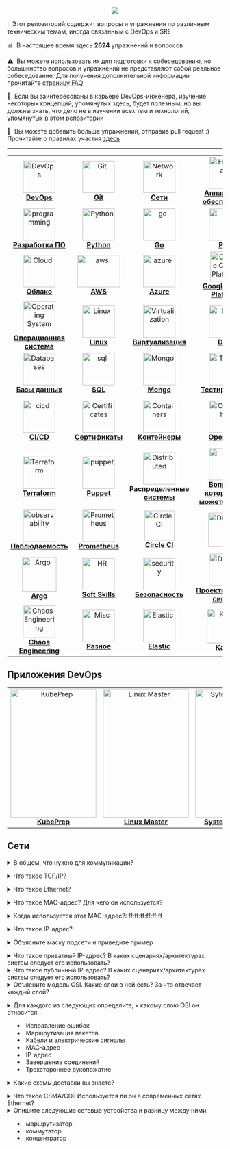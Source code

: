 <p align="center"><img src="images/devops_exercises.png"/></p>

:information_source: &nbsp;Этот репозиторий содержит вопросы и упражнения по различным техническим темам, иногда связанным с DevOps и SRE

:bar_chart: &nbsp;В настоящее время здесь **2624** упражнений и вопросов

:warning: &nbsp;Вы можете использовать их для подготовки к собеседованию, но большинство вопросов и упражнений не представляют собой реальное собеседование. Для получения дополнительной информации прочитайте [страницу FAQ](faq.md)

:stop_sign: &nbsp;Если вы заинтересованы в карьере DevOps-инженера, изучение некоторых концепций, упомянутых здесь, будет полезным, но вы должны знать, что дело не в изучении всех тем и технологий, упомянутых в этом репозитории

:pencil: &nbsp;Вы можете добавить больше упражнений, отправив pull request :) Прочитайте о правилах участия [здесь](CONTRIBUTING.md)

****

<!-- ALL-TOPICS-LIST:START -->
<!-- prettier-ignore-start -->
<!-- markdownlint-disable -->
<center>
<table>
  <tr>
    <td align="center"><a href="topics/devops/README.md"><img src="images/devops.png" width="75px;" height="75px;" alt="DevOps" /><br /><b>DevOps</b></a></td>
    <td align="center"><a href="topics/git/README.md"><img src="images/git.png" width="75px;" height="75px;" alt="Git"/><br /><b>Git</b></a></td>
    <td align="center"><a href="#network"><img src="images/network.png" width="75px;" height="75px;" alt="Network"/><br /><b>Сети</b></a></td>
    <td align="center"><a href="#hardware"><img src="images/hardware.png" width="75px;" height="75px;" alt="Hardware"/><br /><b>Аппаратное обеспечение</b></a></td>
    <td align="center"><a href="topics/kubernetes/README.md"><img src="images/kubernetes.png" width="75px;" height="75px;" alt="kubernetes"/><br /><b>Kubernetes</b></a></td>
  </tr>

  <tr>
    <td align="center"><a href="topics/software_development/README.md"><img src="images/programming.png" width="75px;" height="75px;" alt="programming"/><br /><b>Разработка ПО</b></a></td>
    <td align="center"><a href="https://github.com/bregman-arie/python-exercises"><img src="images/python.png" width="75px;" height="75px;" alt="Python"/><br /><b>Python</b></a></td>
    <td align="center"><a href="https://github.com/bregman-arie/go-exercises"><img src="images/Go.png" width="75px;" height="75px;" alt="go"/><br /><b>Go</b></a></td>
    <td align="center"><a href="topics/perl/README.md"><img src="images/perl.png" width="75px;" height="75px;" alt="perl"/><br /><b>Perl</b></a></td>
    <td align="center"><a href="#regex"><img src="images/regex.png" width="75px;" height="75px;" alt="RegEx"/><br /><b>RegEx</b></a></td>
  </tr>

  <tr>
      <td align="center"><a href="topics/cloud/README.md"><img src="images/cloud.png" width="75px;" height="75px;" alt="Cloud"/><br /><b>Облако</b></a></td>
      <td align="center"><a href="topics/aws/README.md"><img src="images/aws.png" width="100px;" height="75px;" alt="aws"/><br /><b>AWS</b></a></td>
      <td align="center"><a href="topics/azure/README.md"><img src="images/azure.png" width="75px;" height="75px;" alt="azure"/><br /><b>Azure</b></a></td>
      <td align="center"><a href="topics/gcp/README.md"><img src="images/googlecloud.png" width="70px;" height="70px;" alt="Google Cloud Platform"/><br /><b>Google Cloud Platform</b></a></td>
      <td align="center"><a href="#openstack/README.md"><img src="images/openstack.png" width="75px;" height="75px;" alt="openstack"/><br /><b>OpenStack</b></a></td>
  </tr>

  <tr>
      <td align="center"><a href="#operating-system"><img src="images/os.png" width="75px;" height="75px;" alt="Operating System"/><br /><b>Операционная система</b></a></td>
      <td align="center"><a href="topics/linux/README.md"><img src="images/logos/linux.png" width="75px;" height="75px;" alt="Linux"/><br /><b>Linux</b></a></td>
      <td align="center"><a href="#virtualization"><img src="images/virtualization.png" width="75px;" height="75px;" alt="Virtualization"/><br /><b>Виртуализация</b></a></td>
      <td align="center"><a href="topics/dns/README.md"><img src="images/dns.png" width="75px;" height="75px;" alt="DNS"/><br /><b>DNS</b></a></td>
      <td align="center"><a href="topics/shell/README.md"><img src="images/bash.png" width="75px;" height="75px;" alt="Bash"/><br /><b>Shell-скриптинг</b></a></td>
  </tr>

  <tr>
      <td align="center"><a href="topics/databases/README.md"><img src="images/databases.png" width="75px;" height="75px;" alt="Databases"/><br /><b>Базы данных</b></a></td>
      <td align="center"><a href="#sql"><img src="images/sql.png" width="75px;" height="75px;" alt="sql"/><br /><b>SQL</b></a></td>
      <td align="center"><a href="#mongo"><img src="images/mongo.png" width="75px;" height="75px;" alt="Mongo"/><br /><b>Mongo</b></a></td>
      <td align="center"><a href="#testing"><img src="images/testing.png" width="75px;" height="75px;" alt="Testing"/><br /><b>Тестирование</b></a></td>
      <td align="center"><a href="#big-data"><img src="images/big-data.png" width="75px;" height="75px;" alt="Big Data"/><br /><b>Big Data</b></a></td>
  </tr>

  <tr>
      <td align="center"><a href="topics/cicd/README.md"><img src="images/cicd.png" width="75px;" height="75px;" alt="cicd"/><br /><b>CI/CD</b></a></td>
      <td align="center"><a href="#certificates"><img src="images/certificates.png" width="75px;" height="75px;" alt="Certificates"/><br /><b>Сертификаты</b></a></td>
      <td align="center"><a href="topics/containers/README.md"><img src="images/containers.png" width="75px;" height="75px;" alt="Containers"/><br /><b>Контейнеры</b></a></td>
      <td align="center"><a href="topics/openshift/README.md"><img src="images/openshift.png" width="75px;" height="75px;" alt="OpenShift"/><br /><b>OpenShift</b></a></td>
      <td align="center"><a href="#storage"><img src="images/storage.png" width="75px;" height="75px;" alt="Storage"/><br /><b>Хранение данных</b></a></td>
  </tr>

  <tr>
      <td align="center"><a href="topics/terraform/README.md"><img src="images/terraform.png" width="75px;" height="75px;" alt="Terraform"/><br /><b>Terraform</b></a></td>
      <td align="center"><a href="#puppet"><img src="images/puppet.png" width="75px;" height="75px;" alt="puppet"/><br /><b>Puppet</b></a></td>
      <td align="center"><a href="#distributed"><img src="images/distributed.png" width="75px;" height="75px;" alt="Distributed"/><br /><b>Распределенные системы</b></a></td>
      <td align="center"><a href="#questions-you-ask"><img src="images/you.png" width="75px;" height="75px;" alt="you"/><br /><b>Вопросы, которые вы можете задать</b></a></td>
      <td align="center"><a href="topics/ansible/README.md"><img src="images/ansible.png" width="75px;" height="75px;" alt="ansible"/><br /><b>Ansible</b></a></td>
  </tr>

  <tr>
      <td align="center"><a href="topics/observability/README.md"><img src="images/observability.png" width="75px;" height="75px;" alt="observability"/><br /><b>Наблюдаемость</b></a></td>
      <td align="center"><a href="#prometheus"><img src="images/prometheus.png" width="75px;" height="75px;" alt="Prometheus"/><br /><b>Prometheus</b></a></td>
      <td align="center"><a href="topics/circleci/README.md"><img src="images/logos/circleci.png" width="70px;" height="70px;" alt="Circle CI"/><br /><b>Circle CI</b></a></td>
      <td align="center"><a href="topics/datadog/README.md"><img src="images/logos/datadog.png" width="80px;" height="80px;" alt="DataDog"/><br /><b></b></a></td>
      <td align="center"><a href="topics/grafana/README.md"><img src="images/logos/grafana.png" width="80px;" height="80px;" alt="Grafana"/><br /><b>Grafana</b></a></td>
  </tr>

  <tr>
    <td align="center"><a href="topics/argo/README.md"><img src="images/logos/argo.png" width="80px;" height="80px;" alt="Argo"/><br /><b>Argo</b></a></td>
    <td align="center"><a href="topics/soft_skills/README.md"><img src="images/HR.png" width="75px;" height="75px;" alt="HR"/><br /><b>Soft Skills</b></a></td>
    <td align="center"><a href="topics/security/README.md"><img src="images/security.png" width="75px;" height="75px;" alt="security"/><br /><b>Безопасность</b></a></td>
    <td align="center"><a href="#system-design"><img src="images/design.png" width="75px;" height="75px;" alt="Design"/><br /><b>Проектирование систем</b></a></td>
   </tr>

   <tr>
    <td align="center"><a href="topics/chaos_engineering/README.md"><img src="images/logos/chaos_engineering.png" width="75px;" height="75px;" alt="Chaos Engineering"/><br /><b>Chaos Engineering</b></a></td>
    <td align="center"><a href="#Misc"><img src="images/general.png" width="75px;" height="75px;" alt="Misc"/><br /><b>Разное</b></a></td>
    <td align="center"><a href="#elastic"><img src="images/elastic.png" width="75px;" height="75px;" alt="Elastic"/><br /><b>Elastic</b></a></td>
    <td align="center"><a href="topics/kafka/README.md"><img src="images/logos/kafka.png" width="85px;" height="80px;" alt="Kafka"/><br /><b>Kafka</b></a></td>
    <td align="center"><a href="topics/node/node_questions_basic.md"><img src="images/nodejs.png" width="85px;" height="80px;" alt="NodeJs"/><br /><b>NodeJs</b></a></td>
   </tr>
   
</table>
</center>
<!-- markdownlint-enable -->
<!-- prettier-ignore-end -->
<!-- ALL-TOPICS-LIST:END -->

## Приложения DevOps

<table>
<tr>
  <td align="center"><a href="https://play.google.com/store/apps/details?id=com.codingshell.kubeprep"><img src="images/apps/kubeprep.png" width="200px;" height="300px;" alt="KubePrep"/><br /><b>KubePrep</b></a></td>
  <td align="center"><a href="https://play.google.com/store/apps/details?id=com.codingshell.linuxmaster"><img src="images/apps/linux_master.png" width="200px;" height="300px;" alt="Linux Master"/><br /><b>Linux Master</b></a></td>
  <td align="center"><a href="https://play.google.com/store/apps/details?id=com.codingshell.system_design_hero"><img src="images/apps/system_design_hero.png" width="200px;" height="300px;" alt="Sytem Design Hero"/><br /><b>System Design Hero</b></a></td>
</tr>
</table>


## Сети

<details>
<summary>В общем, что нужно для коммуникации?</summary><br><b>

  - Общий язык (чтобы две стороны могли понимать друг друга)
  - Способ адресации того, с кем вы хотите общаться
  - Соединение (чтобы содержимое коммуникации могло достичь получателей)

</b></details>

<details>
<summary>Что такое TCP/IP?</summary><br><b>

Набор протоколов, определяющих, как два или более устройств могут общаться друг с другом.

Чтобы узнать больше о TCP/IP, прочитайте [здесь](http://www.penguintutor.com/linux/basic-network-reference)

</b></details>

<details>
<summary>Что такое Ethernet?</summary><br><b>

Ethernet просто относится к наиболее распространенному типу локальной сети (LAN), используемой сегодня. LAN - в отличие от WAN (глобальной сети), которая охватывает большую географическую область - это связанная сеть компьютеров в небольшой области, как ваш офис, кампус колледжа или даже дом.

</b></details>

<details>
<summary>Что такое MAC-адрес? Для чего он используется?</summary><br><b>

MAC-адрес - это уникальный идентификационный номер или код, используемый для идентификации отдельных устройств в сети.

Пакеты, отправляемые по Ethernet, всегда исходят от MAC-адреса и отправляются на MAC-адрес. Если сетевой адаптер получает пакет, он сравнивает MAC-адрес назначения пакета с собственным MAC-адресом адаптера.

</b></details>

<details>
<summary>Когда используется этот MAC-адрес?: ff:ff:ff:ff:ff:ff</summary><br><b>

Когда устройство отправляет пакет на широковещательный MAC-адрес (FF:FF:FF:FF:FF:FF​), он доставляется всем станциям в локальной сети. Широковещательные сообщения Ethernet используются для разрешения IP-адресов в MAC-адреса (с помощью ARP) на уровне канала передачи данных.
</b></details>

<details>
<summary>Что такое IP-адрес?</summary><br><b>

Адрес интернет-протокола (IP-адрес) - это числовая метка, присвоенная каждому устройству, подключенному к компьютерной сети, которая использует интернет-протокол для связи. IP-адрес выполняет две основные функции: идентификацию хоста или сетевого интерфейса и адресацию местоположения.
</b></details>

<details>
<summary>Объясните маску подсети и приведите пример</summary><br><b>

Маска подсети - это 32-битное число, которое маскирует IP-адрес и разделяет IP-адреса на сетевые адреса и адреса хостов. Маска подсети создается путем установки сетевых битов в "1", а битов хоста в "0". В пределах данной сети из общего количества доступных адресов хостов два всегда зарезервированы для определенных целей и не могут быть выделены любому хосту. Это первый адрес, который зарезервирован как сетевой адрес (также известный как сетевой идентификатор), и последний адрес, используемый для широковещательной передачи в сети.

[Пример](https://github.com/philemonnwanne/projects/tree/main/exercises/exe-09)

</b></details>

<details>
<summary>Что такое приватный IP-адрес? В каких сценариях/архитектурах систем следует его использовать?</summary><br><b>
Приватные IP-адреса назначаются хостам в одной сети для связи друг с другом. Как следует из названия "приватный", устройства с назначенными приватными IP-адресами не могут быть доступны устройствам из любой внешней сети. Например, если я живу в общежитии и хочу, чтобы мои соседи по общежитию присоединились к игровому серверу, который я разместил, я попрошу их присоединиться через приватный IP-адрес моего сервера, поскольку сеть локальна для общежития.
</b></details>

<details>
<summary>Что такое публичный IP-адрес? В каких сценариях/архитектурах систем следует его использовать?</summary><br><b>
Публичный IP-адрес - это публично доступный IP-адрес. В случае, если вы размещаете игровой сервер, к которому хотите, чтобы ваши друзья присоединились, вы дадите своим друзьям ваш публичный IP-адрес, чтобы их компьютеры могли идентифицировать и найти вашу сеть и сервер для установления соединения. Один раз, когда вам не нужно использовать публичный IP-адрес - это когда вы играете с друзьями, которые подключены к той же сети, что и вы, в этом случае вы будете использовать приватный IP-адрес. Чтобы кто-то мог подключиться к вашему серверу, который находится внутри, вам нужно настроить проброс портов, чтобы указать вашему маршрутизатору разрешить трафик из публичного домена в вашу сеть и наоборот.
</b></details>

<details>
<summary>Объясните модель OSI. Какие слои в ней есть? За что отвечает каждый слой?</summary><br><b>

- Прикладной: пользовательский уровень (HTTP находится здесь)
- Представления: устанавливает контекст между сущностями прикладного уровня (Шифрование находится здесь)
- Сеансовый: устанавливает, управляет и завершает соединения
- Транспортный: передает последовательности данных переменной длины от источника к целевому хосту (TCP и UDP находятся здесь)
- Сетевой: передает дейтаграммы из одной сети в другую (IP находится здесь)
- Канала передачи данных: обеспечивает связь между двумя непосредственно подключенными узлами (MAC находится здесь)
- Физический: электрические и физические спецификации соединения данных (Биты находятся здесь)

Вы можете прочитать больше о модели OSI на [penguintutor.com](http://www.penguintutor.com/linux/basic-network-reference)
</b></details>

<details>
<summary>Для каждого из следующих определите, к какому слою OSI он относится:

  * Исправление ошибок
  * Маршрутизация пакетов
  * Кабели и электрические сигналы
  * MAC-адрес
  * IP-адрес
  * Завершение соединений
  * Трехстороннее рукопожатие</summary><br><b>
  * Исправление ошибок - Канал передачи данных
  * Маршрутизация пакетов - Сетевой
  * Кабели и электрические сигналы - Физический
  * MAC-адрес - Канал передачи данных
  * IP-адрес - Сетевой
  * Завершение соединений - Сеансовый
  * Трехстороннее рукопожатие - Транспортный
</b></details>

<details>
<summary>Какие схемы доставки вы знаете?</summary><br><b>

Одноадресная передача (Unicast): Коммуникация один-к-одному, где есть один отправитель и один получатель.

Широковещательная передача (Broadcast): Отправка сообщения всем в сети. Адрес ff:ff:ff:ff:ff:ff используется для широковещания.
           Два распространенных протокола, которые используют широковещание - это ARP и DHCP.

Многоадресная передача (Multicast): Отправка сообщения группе подписчиков. Это может быть один-ко-многим или многие-ко-многим.
</b></details>

<details>
<summary>Что такое CSMA/CD? Используется ли он в современных сетях Ethernet?</summary><br><b>

CSMA/CD означает Carrier Sense Multiple Access / Collision Detection (Множественный доступ с контролем несущей / Обнаружение коллизий).
Его основная задача - управлять доступом к общей среде/шине, где только один хост может передавать в данный момент времени.

Алгоритм CSMA/CD:

1. Перед отправкой кадра проверяется, не передает ли уже другой хост кадр.
2. Если никто не передает, начинается передача кадра.
3. Если два хоста передают одновременно, происходит коллизия.
4. Оба хоста прекращают отправку кадра и отправляют всем сигнал 'jam', уведомляя о произошедшей коллизии
5. Они ждут случайное время перед повторной отправкой
6. После того как каждый хост подождал случайное время, они пытаются отправить кадр снова, и цикл начинается заново
</b></details>

<details>
<summary>Опишите следующие сетевые устройства и разницу между ними:

  * маршрутизатор
  * коммутатор
  * концентратор</summary><br><b>
</b></details> 